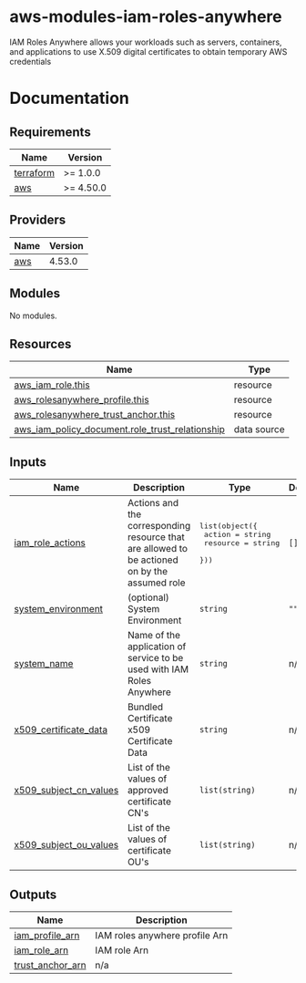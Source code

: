 # aws-modules-iam-roles-anywhere
IAM Roles Anywhere allows your workloads such as servers, containers, and applications to use X.509 digital certificates to obtain temporary AWS credentials

# Documentation
<!-- BEGIN_TF_DOCS -->
## Requirements

| Name | Version |
|------|---------|
| <a name="requirement_terraform"></a> [terraform](#requirement\_terraform) | >= 1.0.0 |
| <a name="requirement_aws"></a> [aws](#requirement\_aws) | >= 4.50.0 |

## Providers

| Name | Version |
|------|---------|
| <a name="provider_aws"></a> [aws](#provider\_aws) | 4.53.0 |

## Modules

No modules.

## Resources

| Name | Type |
|------|------|
| [aws_iam_role.this](https://registry.terraform.io/providers/hashicorp/aws/latest/docs/resources/iam_role) | resource |
| [aws_rolesanywhere_profile.this](https://registry.terraform.io/providers/hashicorp/aws/latest/docs/resources/rolesanywhere_profile) | resource |
| [aws_rolesanywhere_trust_anchor.this](https://registry.terraform.io/providers/hashicorp/aws/latest/docs/resources/rolesanywhere_trust_anchor) | resource |
| [aws_iam_policy_document.role_trust_relationship](https://registry.terraform.io/providers/hashicorp/aws/latest/docs/data-sources/iam_policy_document) | data source |

## Inputs

| Name | Description | Type | Default | Required |
|------|-------------|------|---------|:--------:|
| <a name="input_iam_role_actions"></a> [iam\_role\_actions](#input\_iam\_role\_actions) | Actions and the corresponding resource that are allowed to be actioned on by the assumed role | <pre>list(object({<br>    action   = string<br>    resource = string<br>  }))</pre> | `[]` | no |
| <a name="input_system_environment"></a> [system\_environment](#input\_system\_environment) | (optional) System Environment | `string` | `""` | no |
| <a name="input_system_name"></a> [system\_name](#input\_system\_name) | Name of the application of service to be used with IAM Roles Anywhere | `string` | n/a | yes |
| <a name="input_x509_certificate_data"></a> [x509\_certificate\_data](#input\_x509\_certificate\_data) | Bundled Certificate x509 Certificate Data | `string` | n/a | yes |
| <a name="input_x509_subject_cn_values"></a> [x509\_subject\_cn\_values](#input\_x509\_subject\_cn\_values) | List of the values of approved certificate CN's | `list(string)` | n/a | yes |
| <a name="input_x509_subject_ou_values"></a> [x509\_subject\_ou\_values](#input\_x509\_subject\_ou\_values) | List of the values of certificate OU's | `list(string)` | n/a | yes |

## Outputs

| Name | Description |
|------|-------------|
| <a name="output_iam_profile_arn"></a> [iam\_profile\_arn](#output\_iam\_profile\_arn) | IAM roles anywhere profile Arn |
| <a name="output_iam_role_arn"></a> [iam\_role\_arn](#output\_iam\_role\_arn) | IAM role Arn |
| <a name="output_trust_anchor_arn"></a> [trust\_anchor\_arn](#output\_trust\_anchor\_arn) | n/a |
<!-- END_TF_DOCS -->
